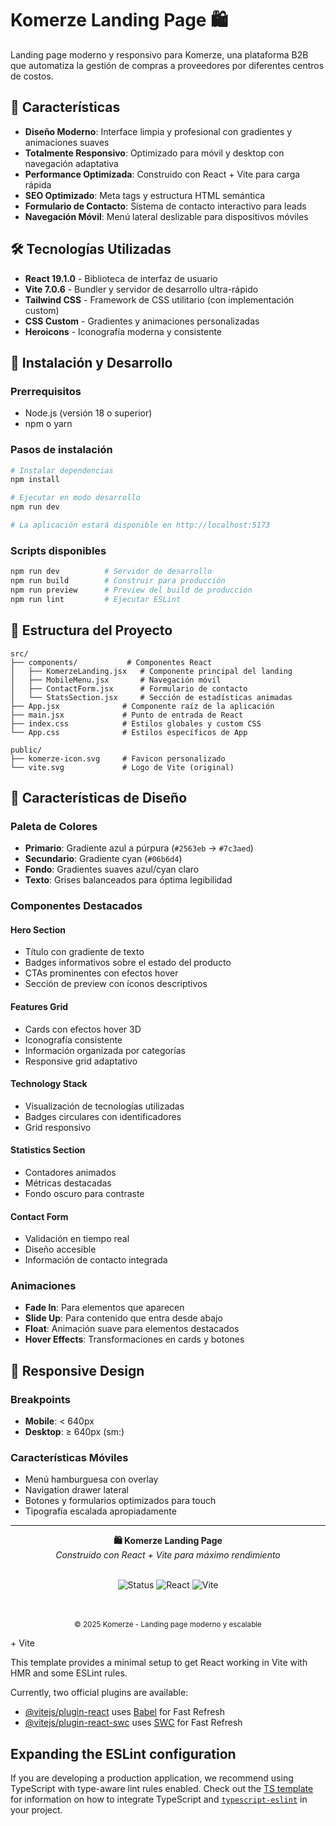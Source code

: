 # Komerze Landing Page 🛍️

Landing page moderno y responsivo para Komerze, una plataforma B2B que automatiza la gestión de compras a proveedores por diferentes centros de costos.

## 🌟 Características

- **Diseño Moderno**: Interface limpia y profesional con gradientes y animaciones suaves
- **Totalmente Responsivo**: Optimizado para móvil y desktop con navegación adaptativa
- **Performance Optimizada**: Construido con React + Vite para carga rápida
- **SEO Optimizado**: Meta tags y estructura HTML semántica
- **Formulario de Contacto**: Sistema de contacto interactivo para leads
- **Navegación Móvil**: Menú lateral deslizable para dispositivos móviles

## 🛠️ Tecnologías Utilizadas

- **React 19.1.0** - Biblioteca de interfaz de usuario
- **Vite 7.0.6** - Bundler y servidor de desarrollo ultra-rápido
- **Tailwind CSS** - Framework de CSS utilitario (con implementación custom)
- **CSS Custom** - Gradientes y animaciones personalizadas
- **Heroicons** - Iconografía moderna y consistente

## 🚀 Instalación y Desarrollo

### Prerrequisitos

- Node.js (versión 18 o superior)
- npm o yarn

### Pasos de instalación

```bash
# Instalar dependencias
npm install

# Ejecutar en modo desarrollo
npm run dev

# La aplicación estará disponible en http://localhost:5173
```

### Scripts disponibles

```bash
npm run dev          # Servidor de desarrollo
npm run build        # Construir para producción
npm run preview      # Preview del build de producción
npm run lint         # Ejecutar ESLint
```

## 📁 Estructura del Proyecto

```
src/
├── components/           # Componentes React
│   ├── KomerzeLanding.jsx   # Componente principal del landing
│   ├── MobileMenu.jsx       # Navegación móvil
│   ├── ContactForm.jsx      # Formulario de contacto
│   └── StatsSection.jsx     # Sección de estadísticas animadas
├── App.jsx              # Componente raíz de la aplicación
├── main.jsx             # Punto de entrada de React
├── index.css            # Estilos globales y custom CSS
└── App.css              # Estilos específicos de App

public/
├── komerze-icon.svg     # Favicon personalizado
└── vite.svg             # Logo de Vite (original)
```

## 🎨 Características de Diseño

### Paleta de Colores

- **Primario**: Gradiente azul a púrpura (`#2563eb` → `#7c3aed`)
- **Secundario**: Gradiente cyan (`#06b6d4`)
- **Fondo**: Gradientes suaves azul/cyan claro
- **Texto**: Grises balanceados para óptima legibilidad

### Componentes Destacados

#### Hero Section

- Título con gradiente de texto
- Badges informativos sobre el estado del producto
- CTAs prominentes con efectos hover
- Sección de preview con íconos descriptivos

#### Features Grid

- Cards con efectos hover 3D
- Iconografía consistente
- Información organizada por categorías
- Responsive grid adaptativo

#### Technology Stack

- Visualización de tecnologías utilizadas
- Badges circulares con identificadores
- Grid responsivo

#### Statistics Section

- Contadores animados
- Métricas destacadas
- Fondo oscuro para contraste

#### Contact Form

- Validación en tiempo real
- Diseño accesible
- Información de contacto integrada

### Animaciones

- **Fade In**: Para elementos que aparecen
- **Slide Up**: Para contenido que entra desde abajo
- **Float**: Animación suave para elementos destacados
- **Hover Effects**: Transformaciones en cards y botones

## 📱 Responsive Design

### Breakpoints

- **Mobile**: < 640px
- **Desktop**: ≥ 640px (sm:)

### Características Móviles

- Menú hamburguesa con overlay
- Navigation drawer lateral
- Botones y formularios optimizados para touch
- Tipografía escalada apropiadamente

---

<div align="center">
  <strong>🛍️ Komerze Landing Page</strong><br>
  <em>Construido con React + Vite para máximo rendimiento</em><br><br>
  
  ![Status](https://img.shields.io/badge/Status-Production_Ready-green.svg)
  ![React](https://img.shields.io/badge/React-19.1.0-blue.svg)
  ![Vite](https://img.shields.io/badge/Vite-7.0.6-646CFF.svg)
  
  <br><br>
  <small>© 2025 Komerze - Landing page moderno y escalable</small>
</div>+ Vite

This template provides a minimal setup to get React working in Vite with HMR and some ESLint rules.

Currently, two official plugins are available:

- [@vitejs/plugin-react](https://github.com/vitejs/vite-plugin-react/blob/main/packages/plugin-react) uses [Babel](https://babeljs.io/) for Fast Refresh
- [@vitejs/plugin-react-swc](https://github.com/vitejs/vite-plugin-react/blob/main/packages/plugin-react-swc) uses [SWC](https://swc.rs/) for Fast Refresh

## Expanding the ESLint configuration

If you are developing a production application, we recommend using TypeScript with type-aware lint rules enabled. Check out the [TS template](https://github.com/vitejs/vite/tree/main/packages/create-vite/template-react-ts) for information on how to integrate TypeScript and [`typescript-eslint`](https://typescript-eslint.io) in your project.
